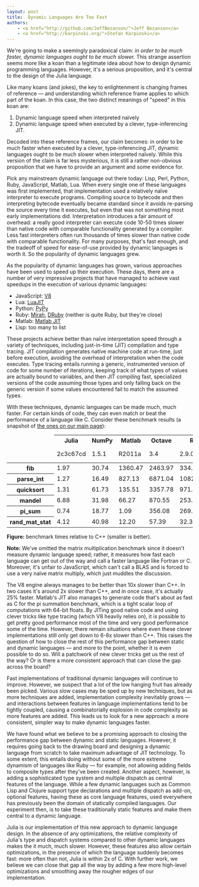 ```yaml
---
layout: post
title:  Dynamic Languages Are Too Fast
authors:
    - <a href="http://github.com/JeffBezanson/">Jeff Bezanson</a>
    - <a href="http://karpinski.org/">Stefan Karpinski</a>
---
```


We're going to make a seemingly paradoxical claim:
*in order to be much faster, dynamic languages ought to be much slower.*
This strange assertion seems more like a koan than a legitimate idea about how to design dynamic programming languages.
However, it's a serious proposition, and it's central to the design of the Julia language.

Like many koans (and jokes), the key to enlightenment is changing frames of reference — and understanding which reference frame applies to which part of the koan.
In this case, the two distinct meanings of "speed" in this koan are:

1. Dynamic language speed when interpreted naïvely
2. Dynamic language speed when executed by a clever, type-inferencing JIT.

Decoded into these reference frames, our claim becomes:
in order to be much faster when executed by a clever, type-inferencing JIT, dynamic languages ought to be much slower when interpreted naïvely.
While this version of the claim is far less mysterious, it is still a rather non-obvious proposition that we have to provide an argument and some evidence for.

Pick any mainstream dynamic language out there today: Lisp, Perl, Python, Ruby, JavaScript, Matlab, Lua.
When every single one of these languages was first implemented, that implementation used a relatively naïve interpreter to execute programs.
Compiling source to bytecode and then interpreting bytecode eventually became standard since it avoids re-parsing the source every time it executes, but even that was not something most early implementations did.
Interpretation introduces a fair amount of overhead:
a really good interpreter can execute code 10-50 times slower than native code with comparable functionality generated by a compiler.
Less fast interpreters often run thousands of times slower than native code with comparable functionality.
For many purposes, that's fast enough, and the tradeoff of speed for ease-of-use provided by dynamic languages is worth it.
So the popularity of dynamic languages grew.

As the popularity of dynamic languages has grown, various approaches have been used to speed up their execution.
These days, there are a number of very impressive projects that have managed to achieve vast speedups in the execution of various dynamic languages:

- JavaScript:   [V8](http://code.google.com/p/v8/)
- Lua:          [LuaJIT](http://luajit.org/luajit.html)
- Python:       [PyPy](http://pypy.org/)
- Ruby:         [Mirah](http://www.mirah.org/), [DRuby](http://www.cs.umd.edu/projects/PL/druby/) (neither is quite Ruby, but they're close)
- Matlab:       [Matlab JIT](http://www.mathworks.com/products/matlab/description2.html)
- Lisp:         too many to list

These projects achieve better than naïve interpretation speed through a variety of techniques, including just-in-time (JIT) compilation and type tracing.
JIT compilation generates native machine code at run-time, just before execution, avoiding the overhead of interpretation when the code executes.
Type tracing entails running a generic, instrumented version of code for some number of iterations, keeping track of what types of values are actually bound to variables, and then JIT compiling fast, specialized versions of the code assuming those types and only falling back on the generic version if some values encountered fail to match the assumed types.

With these techniques, dynamic languages can be made much, much faster.
For certain kinds of code, they can even match or beat the performance of a language like C.
Consider these benchmark results (a snapshot of <a href="/#High-Performance+JIT+Compiler" target="_blank">the ones on our main page</a>):

<div class="figure">
<table class="benchmarks">
<colgroup>
<col class="name"></col>
<col class="relative" span="6"></col>
</colgroup>
<thead>
<tr><td></td><th class="system">Julia</th><th class="system">NumPy</th><th class="system">Matlab</th><th class="system">Octave</th><th class="system">R</th><th class="system">JavaScript</th></tr>
<tr><td></td><td class="version">2c3c67cd</td><td class="version">1.5.1</td><td class="version">R2011a</td><td class="version">3.4</td><td class="version">2.9.0</td><td class="version">V8 3.6.6.11</td></tr>
</thead>
<tbody>
<tr><th>fib</th><td class="data">1.97</td><td class="data">30.74</td><td class="data">1360.47</td><td class="data">2463.97</td><td class="data">334.94</td><td class="data">1.48</td></tr>
<tr><th>parse_int</th><td class="data">1.27</td><td class="data">16.49</td><td class="data">827.13</td><td class="data">6871.04</td><td class="data">1082.67</td><td class="data">2.12</td></tr>
<tr><th>quicksort</th><td class="data">1.31</td><td class="data">61.73</td><td class="data">135.51</td><td class="data">3357.78</td><td class="data">971.06</td><td class="data">6.61</td></tr>
<tr><th>mandel</th><td class="data">6.88</td><td class="data">31.98</td><td class="data">66.27</td><td class="data">870.55</td><td class="data">253.10</td><td class="data">5.73</td></tr>
<tr><th>pi_sum</th><td class="data">0.74</td><td class="data">18.77</td><td class="data">1.09</td><td class="data">356.08</td><td class="data">269.19</td><td class="data">0.75</td></tr>
<tr><th>rand_mat_stat</th><td class="data">4.12</td><td class="data">40.98</td><td class="data">12.20</td><td class="data">57.39</td><td class="data">32.39</td><td class="data">8.32</td></tr>
</tbody>
</table>
<p class="caption"><b>Figure:</b>
benchmark times relative to C++ (smaller is better).
</p>
</div>

**Note:** We've omitted the matrix multiplication benchmark since it doesn't measure dynamic language speed;
rather, it measures how fast each language can get out of the way and call a faster language like Fortran or C.
Moreover, it's unfair to JavaScript, which can't call a BLAS and is forced to use a very naïve matrix multiply, which just muddles the discussion.

The V8 engine always manages to be better than 10x slower than C++.
In two cases it's around 2x slower than C++, and in once case, it's actually 25% faster.
Matlab's JIT also manages to generate code that's about as fast as C for the pi summation benchmark, which is a tight scalar loop of computations with 64-bit floats.
By JITing good native code and using clever tricks like type tracing (which V8 heavily relies on), it is possible to get pretty good performance most of the time and very good performance some of the time.
However, there remain situations where even these clever implementations still only get down to 6-8x slower than C++.
This raises the question of how to close the rest of this performance gap between static and dynamic languages — and more to the point, whether it is even possible to do so.
Will a patchwork of new clever tricks get us the rest of the way?
Or is there a more consistent approach that can close the gap across the board?

Fast implementations of traditional dynamic languages will continue to improve.
However, we suspect that a lot of the low hanging fruit has already been picked.
Various slow cases may be sped up by new techniques, but as more techniques are added, implementation complexity inevitably grows — and interactions between features in language implementations tend to be tightly coupled, causing a combinatorially explosion in code complexity as more features are added.
This leads us to look for a new approach:
a more consistent, simpler way to make dynamic languages faster.

We have found what we believe to be a promising approach to closing the performance gap between dynamic and static languages.
However, it requires going back to the drawing board and designing a dynamic language from scratch to take maximum advantage of JIT technology.
To some extent, this entails doing without some of the more extreme dynamism of languages like Ruby — for example, not allowing adding fields to composite types after they've been created.
Another aspect, however, is adding a sophisticated type system and multiple dispatch as central features of the language.
While a few dynamic languages such as Common Lisp and Clojure support type declarations and multiple dispatch as add-on, optional features, having these as core language features, used everywhere has previously been the domain of statically compiled languages.
Our experiment then, is to take these traditionally static features and make them central to a dynamic language.

Julia is our implementation of this new approach to dynamic language design.
In the absence of any optimizations, the relative complexity of Julia's type and dispatch systems compared to other dynamic languages makes the it much, much slower.
However, these features also allow certain optimizations, in the presence of which the language suddenly becomes fast:
more often than not, Julia is within 2x of C.
With further work, we believe we can close that gap all the way by adding a few more high-level optimizations and smoothing away the rougher edges of our implementation.
